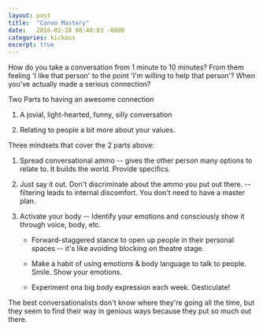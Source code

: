 ```yaml
---
layout: post
title:  "Convo Mastery"
date:   2016-02-28 08:40:03 -0800
categories: kickass
excerpt: true
---
```


How do you take a conversation from 1 minute to 10 minutes? From them feeling 'I like that person' to the point 'I'm willing to help that person'?  When you've actually made a serious connection? 


Two Parts to having an awesome connection

1. A jovial, light-hearted, funny, silly conversation

2. Relating to people a bit more about your values.


Three mindsets that cover the 2 parts above:

1. Spread conversational ammo -- gives the other person many options to relate to. It builds the world.  Provide specifics.

2. Just say it out.  Don't discriminate about the ammo you put out there.  -- filtering leads to internal discomfort. You don't need to have a master plan.

3. Activate your body -- Identify your emotions and consciously show it through voice, body, etc.

    * Forward-staggered stance to open up people in their personal spaces -- it's like avoiding blocking on theatre stage.

    * Make a habit of using emotions & body language to talk to people.  Smile. Show your emotions.

    * Experiment ona big body expression each week. Gesticulate!


The best conversationalists don't know where they're going all the time, but they seem to find their way in genious ways because they put so much out there.







